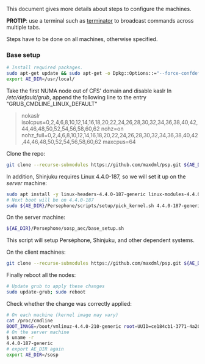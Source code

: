 This document gives more details about steps to configure the machines.

**PROTIP**: use a terminal such as [terminator](https://terminator-gtk3.readthedocs.io/en/latest/) to broadcast commands across multiple tabs.

Steps have to be done on all machines, otherwise specified.

### Base setup
```bash
# Install required packages.
sudo apt-get update && sudo apt-get -o Dpkg::Options::="--force-confdef" -o Dpkg::Options::="--force-confold" upgrade -y; sudo apt install -y cmake libboost-program-options-dev libboost-system-dev libboost-chrono-dev libboost-context-dev libnuma-dev libyaml-cpp-dev liblz4-dev libgflags-dev libsnappy-dev numactl msr-tools htop libconfig-dev software-properties-common; sudo add-apt-repository -y ppa:ubuntu-toolchain-r/test; sudo apt update; sudo apt install -y gcc-7 g++-7; sudo update-alternatives --install /usr/bin/gcc gcc /usr/bin/gcc-7 60 --slave /usr/bin/g++ g++ /usr/bin/g++-7
export AE_DIR=/usr/local/
```

Take the first NUMA node out of CFS' domain and disable kaslr
In _/etc/default/grub_, append the following line to the entry "GRUB_CMDLINE_LINUX_DEFAULT"
> nokaslr isolcpus=0,2,4,6,8,10,12,14,16,18,20,22,24,26,28,30,32,34,36,38,40,42,44,46,48,50,52,54,56,58,60,62 nohz=on nohz_full=0,2,4,6,8,10,12,14,16,18,20,22,24,26,28,30,32,34,36,38,40,42,44,46,48,50,52,54,56,58,60,62 maxcpus=64

Clone the repo:
```bash
git clone --recurse-submodules https://github.com/maxdml/psp.git ${AE_DIR}/Persephone
```

In addition, Shinjuku requires Linux 4.4.0-187, so we will set it up on the *server* machine:
```bash
sudo apt install -y linux-headers-4.4.0-187-generic linux-modules-4.4.0-187-generic linux-image-4.4.0-187-generic
# Next boot will be on 4.4.0-187
sudo ${AE_DIR}/Persephone/scripts/setup/pick_kernel.sh 4.4.0-187-generic
```

On the server machine:
```bash
${AE_DIR}/Persephone/sosp_aec/base_setup.sh
```
This script will setup Perséphone, Shinjuku, and other dependent systems.

On the client machines:
```bash
git clone --recurse-submodules https://github.com/maxdml/psp.git ${AE_DIR}/client; cd ${AE_DIR}/client; git checkout client; mkdir ${AE_DIR}/client/build; cd ${AE_DIR}/client/build; cmake -DCMAKE_BUILD_TYPE=Release -DDPDK_MELLANOX_SUPPORT=OFF ${AE_DIR}/client; make -j -C ${AE_DIR}/client/build
```

Finally reboot all the nodes:
```bash
# Update grub to apply these changes
sudo update-grub; sudo reboot
```

Check whether the change was correctly applied:
```bash
# On each machine (kernel image may vary)
cat /proc/cmdline
BOOT_IMAGE=/boot/vmlinuz-4.4.0-210-generic root=UUID=ce184cb1-3771-4a20-b6cd-8e9a4649a561 ro console=ttyS0,115200 nokaslr isolcpus=0,2,4,6,8,10,12,14,16,18,20,22,24,26,28,30,32,34,36,38,40,42,44,46,48,50,52,54,56,58,60,62 nohz=on nohz_full=0,2,4,6,8,10,12,14,16,18,20,22,24,26,28,30,32,34,36,38,40,42,44,46,48,50,52,54,56,58,60,62 maxcpus=64
# On the server machine
$ uname -r
4.4.0-187-generic
# export AE_DIR again
export AE_DIR=/sosp
```
